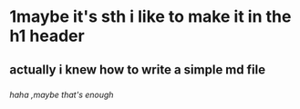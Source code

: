 # 1maybe it's sth i like to make it in the h1 header
## actually i knew how to write a simple md file
### 
#### 
##### 
###### haha ,maybe that's enough
